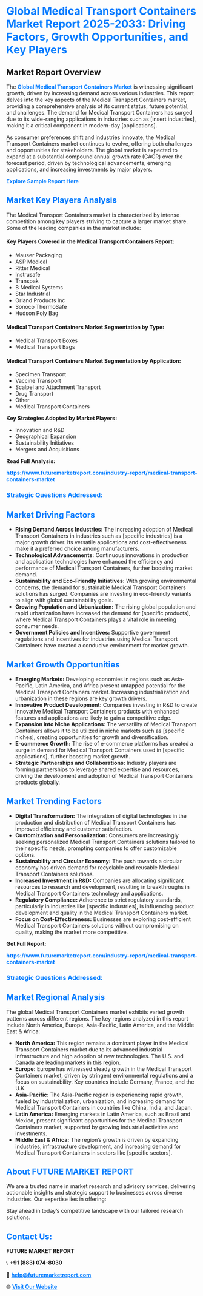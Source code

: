 <h1 style="color: #007BFF;">Global Medical Transport Containers Market Report 2025-2033: Driving Factors, Growth Opportunities, and Key Players</h1>

<section id="overview">
<h2>Market Report Overview</h2>
<p>The <a href="https://www.futuremarketreport.com/industry-report/medical-transport-containers-market" style="color: #007BFF; text-decoration: none;"><strong>Global Medical Transport Containers Market</strong></a> is witnessing significant growth, driven by increasing demand across various industries. This report delves into the key aspects of the Medical Transport Containers market, providing a comprehensive analysis of its current status, future potential, and challenges. The demand for Medical Transport Containers has surged due to its wide-ranging applications in industries such as [insert industries], making it a critical component in modern-day [applications].</p>
<p>As consumer preferences shift and industries innovate, the Medical Transport Containers market continues to evolve, offering both challenges and opportunities for stakeholders. The global market is expected to expand at a substantial compound annual growth rate (CAGR) over the forecast period, driven by technological advancements, emerging applications, and increasing investments by major players.</p>
</section>

<section id="overview">
<p><a href="https://www.futuremarketreport.com/request-sample/reportId=122138" style="color: #007BFF; text-decoration: none;"><strong>Explore Sample Report Here</strong></a></p>
</section>

<section id="key-players">
<h2 style="color: #007BFF;">Market Key Players Analysis</h2>
<p>The Medical Transport Containers market is characterized by intense competition among key players striving to capture a larger market share. Some of the leading companies in the market include:</p>
<h4>Key Players Covered in the Medical Transport Containers Report:</h4>
<ul><li>Mauser Packaging</li><li>ASP Medical</li><li>Ritter Medical</li><li>Instrusafe</li><li>Transpak</li><li>B Medical Systems</li><li>Star Industrial</li><li>Orland Products Inc</li><li>Sonoco ThermoSafe</li><li>Hudson Poly Bag</li></ul>
<h4>Medical Transport Containers Market Segmentation by Type:</h4>
<ul><li>Medical Transport Boxes</li><li>Medical Transport Bags</li></ul>

<h4>Medical Transport Containers Market Segmentation by Application:</h4>
<ul><li>Specimen Transport</li><li>Vaccine Transport</li><li>Scalpel and Attachment Transport</li><li>Drug Transport</li><li>Other</li><li>Medical Transport Containers</li></ul>
<p><strong>Key Strategies Adopted by Market Players:</strong></p>
<ul>
<li>Innovation and R&D</li>
<li>Geographical Expansion</li>
<li>Sustainability Initiatives</li>
<li>Mergers and Acquisitions</li>
</ul>
</section>

<section>
<p><strong>Read Full Analysis: </strong></p><a href="https://www.futuremarketreport.com/industry-report/medical-transport-containers-market" style="color: #007BFF; text-decoration: none;"><strong>https://www.futuremarketreport.com/industry-report/medical-transport-containers-market</strong></a>
<h3 style="color: #007BFF;">Strategic Questions Addressed:</h3>
</section>

<section id="driving-factors">
<h2 style="color: #007BFF;">Market Driving Factors</h2>
<ul>
<li><strong>Rising Demand Across Industries:</strong> The increasing adoption of Medical Transport Containers in industries such as [specific industries] is a major growth driver. Its versatile applications and cost-effectiveness make it a preferred choice among manufacturers.</li>
<li><strong>Technological Advancements:</strong> Continuous innovations in production and application technologies have enhanced the efficiency and performance of Medical Transport Containers, further boosting market demand.</li>
<li><strong>Sustainability and Eco-Friendly Initiatives:</strong> With growing environmental concerns, the demand for sustainable Medical Transport Containers solutions has surged. Companies are investing in eco-friendly variants to align with global sustainability goals.</li>
<li><strong>Growing Population and Urbanization:</strong> The rising global population and rapid urbanization have increased the demand for [specific products], where Medical Transport Containers plays a vital role in meeting consumer needs.</li>
<li><strong>Government Policies and Incentives:</strong> Supportive government regulations and incentives for industries using Medical Transport Containers have created a conducive environment for market growth.</li>
</ul>
</section>

<section id="growth-opportunities">
<h2 style="color: #007BFF;">Market Growth Opportunities</h2>
<ul>
<li><strong>Emerging Markets:</strong> Developing economies in regions such as Asia-Pacific, Latin America, and Africa present untapped potential for the Medical Transport Containers market. Increasing industrialization and urbanization in these regions are key growth drivers.</li>
<li><strong>Innovative Product Development:</strong> Companies investing in R&D to create innovative Medical Transport Containers products with enhanced features and applications are likely to gain a competitive edge.</li>
<li><strong>Expansion into Niche Applications:</strong> The versatility of Medical Transport Containers allows it to be utilized in niche markets such as [specific niches], creating opportunities for growth and diversification.</li>
<li><strong>E-commerce Growth:</strong> The rise of e-commerce platforms has created a surge in demand for Medical Transport Containers used in [specific applications], further boosting market growth.</li>
<li><strong>Strategic Partnerships and Collaborations:</strong> Industry players are forming partnerships to leverage shared expertise and resources, driving the development and adoption of Medical Transport Containers products globally.</li>
</ul>
</section>

<section id="trending-factors">
<h2 style="color: #007BFF;">Market Trending Factors</h2>
<ul>
<li><strong>Digital Transformation:</strong> The integration of digital technologies in the production and distribution of Medical Transport Containers has improved efficiency and customer satisfaction.</li>
<li><strong>Customization and Personalization:</strong> Consumers are increasingly seeking personalized Medical Transport Containers solutions tailored to their specific needs, prompting companies to offer customizable options.</li>
<li><strong>Sustainability and Circular Economy:</strong> The push towards a circular economy has driven demand for recyclable and reusable Medical Transport Containers solutions.</li>
<li><strong>Increased Investment in R&D:</strong> Companies are allocating significant resources to research and development, resulting in breakthroughs in Medical Transport Containers technology and applications.</li>
<li><strong>Regulatory Compliance:</strong> Adherence to strict regulatory standards, particularly in industries like [specific industries], is influencing product development and quality in the Medical Transport Containers market.</li>
<li><strong>Focus on Cost-Effectiveness:</strong> Businesses are exploring cost-efficient Medical Transport Containers solutions without compromising on quality, making the market more competitive.</li>
</ul>
</section>

<section>
<p><strong>Get Full Report: </strong></p><a href="https://www.futuremarketreport.com/industry-report/medical-transport-containers-market" style="color: #007BFF; text-decoration: none;"><strong>https://www.futuremarketreport.com/industry-report/medical-transport-containers-market</strong></a>
<h3 style="color: #007BFF;">Strategic Questions Addressed:</h3>
</section>


<section id="regional-analysis">
<h2 style="color: #007BFF;">Market Regional Analysis</h2>
<p>The global Medical Transport Containers market exhibits varied growth patterns across different regions. The key regions analyzed in this report include North America, Europe, Asia-Pacific, Latin America, and the Middle East & Africa:</p>
<ul>
<li><strong>North America:</strong> This region remains a dominant player in the Medical Transport Containers market due to its advanced industrial infrastructure and high adoption of new technologies. The U.S. and Canada are leading markets in this region.</li>
<li><strong>Europe:</strong> Europe has witnessed steady growth in the Medical Transport Containers market, driven by stringent environmental regulations and a focus on sustainability. Key countries include Germany, France, and the U.K.</li>
<li><strong>Asia-Pacific:</strong> The Asia-Pacific region is experiencing rapid growth, fueled by industrialization, urbanization, and increasing demand for Medical Transport Containers in countries like China, India, and Japan.</li>
<li><strong>Latin America:</strong> Emerging markets in Latin America, such as Brazil and Mexico, present significant opportunities for the Medical Transport Containers market, supported by growing industrial activities and investments.</li>
<li><strong>Middle East & Africa:</strong> The region’s growth is driven by expanding industries, infrastructure development, and increasing demand for Medical Transport Containers in sectors like [specific sectors].</li>
</ul>
</section>

<footer>
<h2 style="color: #007BFF;">About FUTURE MARKET REPORT</h2>
<p>We are a trusted name in market research and advisory services, delivering actionable insights and strategic support to businesses across diverse industries. Our expertise lies in offering:</p>

<p>Stay ahead in today’s competitive landscape with our tailored research solutions.</p>

<h2 style="color: #007BFF;">Contact Us:</h2>
<p><strong>FUTURE MARKET REPORT</strong></p>
<p>📞 <strong>+91 (883) 074-8030</strong></p>
<p>📧 <strong><a href="mailto:help@futuremarketreport.com" style="color: #007BFF;">help@futuremarketreport.com</a></strong></p>
<p>🌐 <strong><a href="https://www.futuremarketreport.com/" style="color: #007BFF;">Visit Our Website</a></strong></p>
</footer>